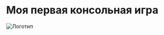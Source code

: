 # Моя первая консольная игра
![Логотип](https://octodex.github.com/images/orderedlistocat.png "Логотип GitHub")
 
